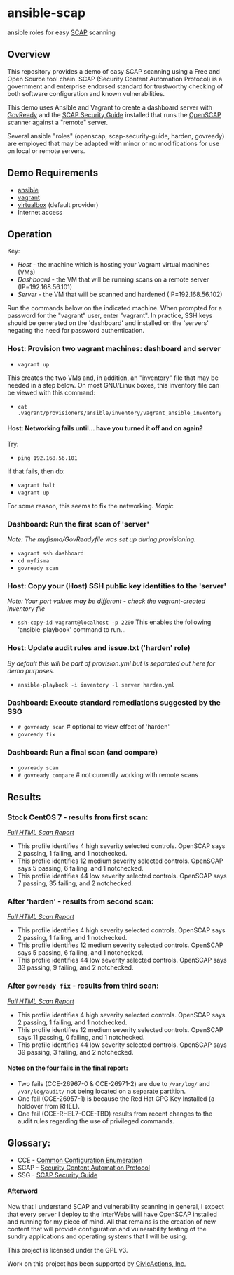 # ansible-scap
ansible roles for easy [SCAP](http://scap.nist.gov/) scanning

## Overview
This repository provides a demo of easy SCAP scanning using a Free and Open Source tool chain. SCAP (Security Content Automation Protocol) is a government and enterprise endorsed standard for trustworthy checking of both software configuration and known vulnerabilities.

This demo uses Ansible and Vagrant to create a dashboard server with [GovReady](https://github.com/GovReady/govready) and the [SCAP Security Guide](https://github.com/OpenSCAP/scap-security-guide) installed that runs the [OpenSCAP](https://github.com/OpenSCAP/openscap) scanner against a "remote" server.

Several ansible "roles" (openscap, scap-security-guide, harden, govready) are employed that may be adapted with minor or no modifications for use on local or remote servers.

## Demo Requirements
- [ansible](http://www.ansible.com/)
- [vagrant](https://www.vagrantup.com/)
- [virtualbox](https://www.virtualbox.org/) (default provider)
- Internet access

## Operation
Key:
- *Host* - the machine which is hosting your Vagrant virtual machines (VMs)
- *Dashboard* - the VM that will be running scans on a remote server (IP=192.168.56.101)
- *Server* - the VM that will be scanned and hardened (IP=192.168.56.102)

Run the commands below on the indicated machine. When prompted for a password for the "vagrant" user, enter "vagrant". In practice, SSH keys should be generated on the 'dashboard' and installed on the 'servers' negating the need for password authentication.

### Host: Provision two vagrant machines: dashboard and server
- `vagrant up`

This creates the two VMs and, in addition, an "inventory" file that may be needed in a step below. On most GNU/Linux boxes, this inventory file can be viewed with this command:

- `cat .vagrant/provisioners/ansible/inventory/vagrant_ansible_inventory`

#### Host: Networking fails until... have you turned it off and on again?
Try:
- `ping 192.168.56.101`

If that fails, then do:
- `vagrant halt`
- `vagrant up`

For some reason, this seems to fix the networking. _Magic._

### Dashboard: Run the first scan of 'server'
_Note: The myfisma/GovReadyfile was set up during provisioning._
- `vagrant ssh dashboard`
- `cd myfisma`
- `govready scan`

### Host: Copy your (Host) SSH public key identities to the 'server'
_Note: Your port values may be different - check the vagrant-created inventory file_
- `ssh-copy-id vagrant@localhost -p 2200`
This enables the following 'ansible-playbook' command to run...

### Host: Update audit rules and issue.txt ('harden' role)
_By default this will be part of provision.yml but is separated out here for demo purposes._
- `ansible-playbook -i inventory -l server harden.yml`

### Dashboard: Execute standard remediations suggested by the SSG
- `# govready scan` # optional to view effect of 'harden'
- `govready fix`

### Dashboard: Run a final scan (and compare)
- `govready scan`
- `# govready compare` # not currently working with remote scans

## Results
### Stock CentOS 7 - results from first scan:
_[Full HTML Scan Report](http://htmlpreview.github.io/?https://github.com/openprivacy/ansible-scap/blob/master/example-results/scan-1-results.html)_
- This profile identifies 4 high severity selected controls. OpenSCAP says 2 passing, 1 failing, and 1 notchecked.
- This profile identifies 12 medium severity selected controls. OpenSCAP says 5 passing, 6 failing, and 1 notchecked.
- This profile identifies 44 low severity selected controls. OpenSCAP says 7 passing, 35 failing, and 2 notchecked.

### After 'harden' - results from second scan:
_[Full HTML Scan Report](http://htmlpreview.github.io/?https://github.com/openprivacy/ansible-scap/blob/master/example-results/scan-2-results.html)_
- This profile identifies 4 high severity selected controls. OpenSCAP says 2 passing, 1 failing, and 1 notchecked.
- This profile identifies 12 medium severity selected controls. OpenSCAP says 5 passing, 6 failing, and 1 notchecked.
- This profile identifies 44 low severity selected controls. OpenSCAP says 33 passing, 9 failing, and 2 notchecked.

### After `govready fix` - results from third scan:
_[Full HTML Scan Report](http://htmlpreview.github.io/?https://github.com/openprivacy/ansible-scap/blob/master/example-results/scan-3-results.html)_
- This profile identifies 4 high severity selected controls. OpenSCAP says 2 passing, 1 failing, and 1 notchecked.
- This profile identifies 12 medium severity selected controls. OpenSCAP says 11 passing, 0 failing, and 1 notchecked.
- This profile identifies 44 low severity selected controls. OpenSCAP says 39 passing, 3 failing, and 2 notchecked.

#### Notes on the four fails in the final report:
- Two fails (CCE-26967-0 & CCE-26971-2) are due to `/var/log/` and `/var/log/audit/` not being located on a separate partition.
- One fail (CCE-26957-1) is because the Red Hat GPG Key Installed (a holdover from RHEL).
- One fail (CCE-RHEL7-CCE-TBD) results from recent changes to the audit rules regarding the use of privileged commands.

## Glossary:
- CCE - [Common Configuration Enumeration](https://nvd.nist.gov/cce/index.cfm)
- SCAP - [Security Content Automation Protocol](http://scap.nist.gov/)
- SSG - [SCAP Security Guide](https://fedorahosted.org/scap-security-guide/)

#### Afterword

Now that I understand SCAP and vulnerability scanning in general, I expect that every server I deploy to the InterWebs will have OpenSCAP installed and running for my piece of mind. All that remains is the creation of new content that will provide configuration and vulnerability testing of the sundry applications and operating systems that I will be using.

This project is licensed under the GPL v3.

Work on this project has been supported by [CivicActions, Inc.](https://www.civicactions.com/)

